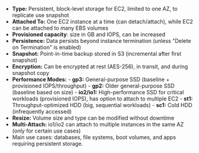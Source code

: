 - **Type:** Persistent, block-level storage for EC2, limited to one AZ, to replicate use snapshot
- **Attached To:** One EC2 instance at a time (can detach/attach), while EC2 can be attached to many EBS volumes
- **Provisioned capacity**: size in GB and IOPS, can be increased
- **Persistence:** Data persists beyond instance termination (unless "Delete on Termination" is enabled)
- **Snapshot:** Point-in-time backup stored in S3 (incremental after first snapshot)
- **Encryption:** Can be encrypted at rest (AES-256), in transit, and during snapshot copy
- **Performance Modes:**
	  - **gp3:** General-purpose SSD (baseline + provisioned IOPS/throughput)
	  - **gp2:** Older general-purpose SSD (baseline based on size)
	  - **io2/io1:** High-performance SSD for critical workloads (provisioned IOPS), has option to attach to multiple EC2
	  - **st1:** Throughput-optimized HDD (big, sequential workloads)
	  - **sc1:** Cold HDD (infrequently accessed)
- **Resize:** Volume size and type can be modified without downtime
- **Multi-Attach:** io1/io2 can attach to multiple instances in the same AZ (only for certain use cases)
-  Main use cases: databases, file systems, boot volumes, and apps requiring persistent storage.
